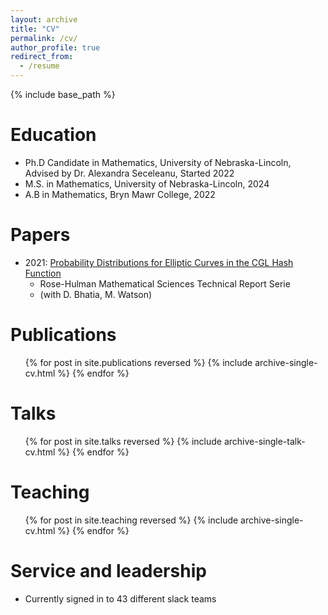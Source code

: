 ```yaml
---
layout: archive
title: "CV"
permalink: /cv/
author_profile: true
redirect_from:
  - /resume
---
```


{% include base_path %}

Education
======
* Ph.D Candidate in Mathematics, University of Nebraska-Lincoln, Advised by Dr. Alexandra Seceleanu, Started 2022 
* M.S. in Mathematics, University of Nebraska-Lincoln, 2024
* A.B in Mathematics, Bryn Mawr College, 2022

Papers
======
* 2021:  [Probability Distributions for Elliptic Curves in the CGL Hash Function](https://scholar.rose-hulman.edu/cgi/viewcontent.cgi?article=1177&context=math_mstr)
  * Rose-Hulman Mathematical Sciences Technical Report Serie
  * (with D. Bhatia,
M. Watson)



Publications
======
  <ul>{% for post in site.publications reversed %}
    {% include archive-single-cv.html %}
  {% endfor %}</ul>
  
Talks
======
  <ul>{% for post in site.talks reversed %}
    {% include archive-single-talk-cv.html  %}
  {% endfor %}</ul>
  
Teaching
======
  <ul>{% for post in site.teaching reversed %}
    {% include archive-single-cv.html %}
  {% endfor %}</ul>
  
Service and leadership
======
* Currently signed in to 43 different slack teams
